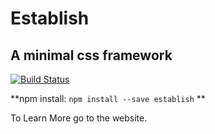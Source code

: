 # Establish

## A minimal css framework
[![Build Status](https://travis-ci.org/talonbragg/establish.svg?branch=master)](https://travis-ci.org/talonbragg/establish)

**npm install: `npm install --save establish` **

To Learn More go to the website.
